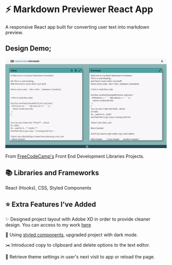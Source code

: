 # :zap: Markdown Previewer React App

A responsive React app built for converting user text into markdown preview.

## Design Demo;
![gif image of project](public/markdown-previewer.gif)

From [FreeCodeCamp's](https://www.freecodecamp.org/learn/front-end-libraries/front-end-libraries-projects/build-a-markdown-previewer) Front End Development Libraries Projects. 


## :books: Libraries and Frameworks 

React (Hooks), CSS, Styled Components

## :star: Extra Features I've Added

:sparkles: Designed project layout with Adobe XD in order to provide cleaner design. You can access to my work [here](public/design.xd)

:nail_care: Using [styled components](https://styled-components.com/), upgraded project with dark mode.

:scissors: Introduced copy to clipboard and delete options to the text editor. 

:arrows_counterclockwise: Retrieve theme settings in user's next visit to app or reload the page. 

